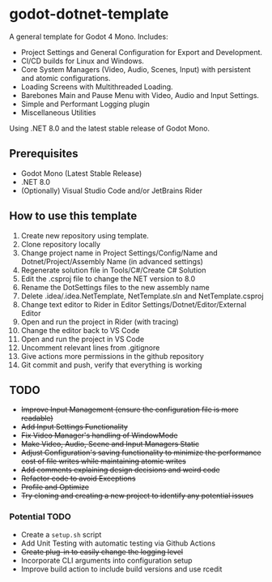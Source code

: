 # godot-dotnet-template
A general template for Godot 4 Mono. Includes:
- Project Settings and General Configuration for Export and Development.
- CI/CD builds for Linux and Windows.
- Core System Managers (Video, Audio, Scenes, Input) with persistent and atomic configurations.
- Loading Screens with Multithreaded Loading.
- Barebones Main and Pause Menu with Video, Audio and Input Settings.
- Simple and Performant Logging plugin
- Miscellaneous Utilities

Using .NET 8.0 and the latest stable release of Godot Mono.

## Prerequisites
- Godot Mono (Latest Stable Release)
- .NET 8.0
- (Optionally) Visual Studio Code and/or JetBrains Rider

## How to use this template
1. Create new repository using template.
2. Clone repository locally
3. Change project name in Project Settings/Config/Name and Dotnet/Project/Assembly Name (in advanced settings)
4. Regenerate solution file in Tools/C#/Create C# Solution
5. Edit the .csproj file to change the NET version to 8.0
6. Rename the DotSettings files to the new assembly name
7. Delete .idea/.idea.NetTemplate, NetTemplate.sln and NetTemplate.csproj
8. Change text editor to Rider in Editor Settings/Dotnet/Editor/External Editor
9. Open and run the project in Rider (with tracing)
10. Change the editor back to VS Code
11. Open and run the project in VS Code
12. Uncomment relevant lines from .gitignore
13. Give actions more permissions in the github repository
14. Git commit and push, verify that everything is working

## TODO
- ~~Improve Input Management (ensure the configuration file is more readable)~~
- ~~Add Input Settings Functionality~~
- ~~Fix Video Manager's handling of WindowMode~~
- ~~Make Video, Audio, Scene and Input Managers Static~~
- ~~Adjust Configuration's saving functionality to minimize the performance cost of file writes while maintaining atomic writes~~
- ~~Add comments explaining design decisions and weird code~~
- ~~Refactor code to avoid Exceptions~~
- ~~Profile and Optimize~~
- ~~Try cloning and creating a new project to identify any potential issues~~

### Potential TODO
- Create a `setup.sh` script
- Add Unit Testing with automatic testing via Github Actions
- ~~Create plug-in to easily change the logging level~~
- Incorporate CLI arguments into configuration setup
- Improve build action to include build versions and use rcedit
